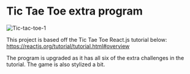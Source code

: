 # Tic Tae Toe extra program

![Tic-tac-toe-1](https://user-images.githubusercontent.com/25576089/124674473-ae2f3e80-de6f-11eb-9c22-8c686c0b0f89.jpg)

This project is based off the Tic Tae Toe React.js tutorial below:
https://reactjs.org/tutorial/tutorial.html#overview

The program is upgraded as it has all six of the extra challenges in the tutorial.
The game is also stylized a bit.
